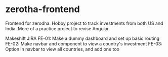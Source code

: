 # zerotha-frontend

Frontend for zerodha. Hobby project to track investments from both US and India. More of a practice project to revise Angular.

Makeshift JIRA
FE-01: Make a dummy dashboard and set up basic routing
FE-02: Make navbar and component to view a country's investment
FE-03: Option in navbar to view all countries, and add one too

